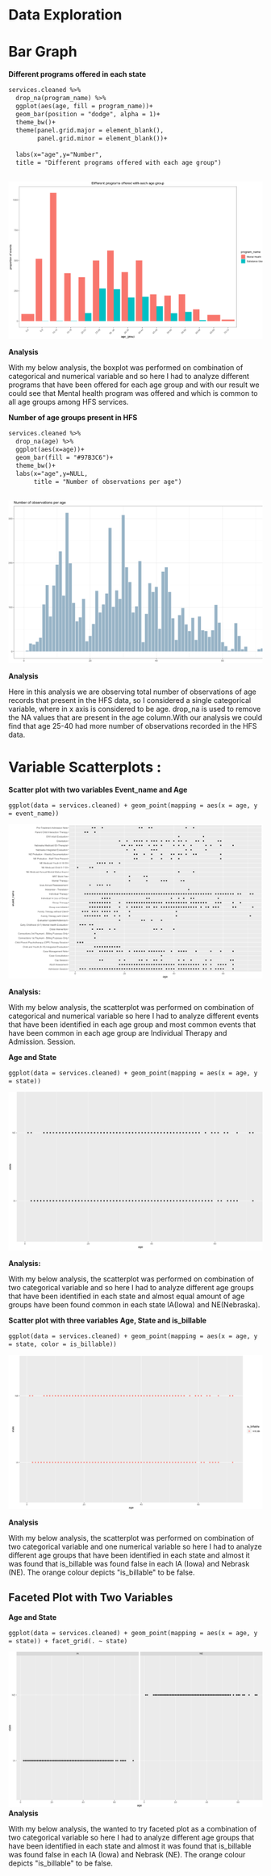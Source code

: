 # Data Exploration

# Bar Graph
**Different programs offered in each state**

```{r}
services.cleaned %>%
  drop_na(program_name) %>%
  ggplot(aes(age, fill = program_name))+
  geom_bar(position = "dodge", alpha = 1)+
  theme_bw()+
  theme(panel.grid.major = element_blank(),
        panel.grid.minor = element_blank())+
         
  labs(x="age",y="Number",
  title = "Different programs offered with each age group")
  
```

![](figures/fig2.png)<!-- -->
        
        
**Analysis**

With my below analysis, the boxplot was performed on combination of categorical and numerical variable and so here I had to analyze different programs that have been offered for each age group and with our result we could see that Mental health program was offered and which is common to all age groups among HFS services.

**Number of age groups present in HFS**
        
```{r observationsByAge, echo=TRUE}
services.cleaned %>%
  drop_na(age) %>%
  ggplot(aes(x=age))+
  geom_bar(fill = "#97B3C6")+
  theme_bw()+
  labs(x="age",y=NULL,
       title = "Number of observations per age")
            
```

![](figures/fig1.png)<!-- -->

**Analysis**

Here in this analysis we are observing total number of observations of age records that present in the HFS data, so I considered a single categorical variable, where in x axis is considered to be age. drop_na is used to remove the NA values that are present in the age column.With our analysis we could find that age 25-40 had more number of observations recorded in the HFS data.

# Variable Scatterplots :

**Scatter plot with two variables**
**Event_name and Age**

```{r}
ggplot(data = services.cleaned) + geom_point(mapping = aes(x = age, y = event_name))
```

![](figures/fig3.png)<!-- -->

 **Analysis:** 

With my below analysis, the scatterplot was performed on combination of categorical and numerical variable so here I had to analyze different events that have been identified in each age group and most common events that have been common in each age group are Individual Therapy and Admission. Session.


**Age and State**

```{r}
ggplot(data = services.cleaned) + geom_point(mapping = aes(x = age, y = state))
``` 
![](figures/fig6.png)<!-- -->

**Analysis:** 

With my below analysis, the scatterplot was performed on combination of two categorical variable and so here I had to analyze different age groups that have been identified in each state and almost equal amount of age groups have been found common in each state IA(Iowa) and NE(Nebraska).

**Scatter plot with three variables**
**Age, State and is_billable**
  
```{r}
ggplot(data = services.cleaned) + geom_point(mapping = aes(x = age, y = state, color = is_billable))
```
![](figures/fig4.png)<!-- -->

**Analysis**

With my below analysis, the scatterplot was performed on combination of two categorical variable and one numerical variable so here I had to analyze different age groups that have been identified in each state and almost it was found that is_billable was found false in each IA (Iowa) and Nebrask (NE). The orange colour depicts "is_billable" to be false.

## Faceted Plot with Two Variables
**Age and State**
```{r}
ggplot(data = services.cleaned) + geom_point(mapping = aes(x = age, y = state)) + facet_grid(. ~ state)
``` 

![](figures/fig5.png)<!-- -->
**Analysis**

With my below analysis, the wanted to try faceted plot as a combination of two categorical variable  so here I had to analyze different age groups that have been identified in each state and almost it was found that is_billable was found false in each IA (Iowa) and Nebrask (NE). The orange colour depicts "is_billable" to be false.

